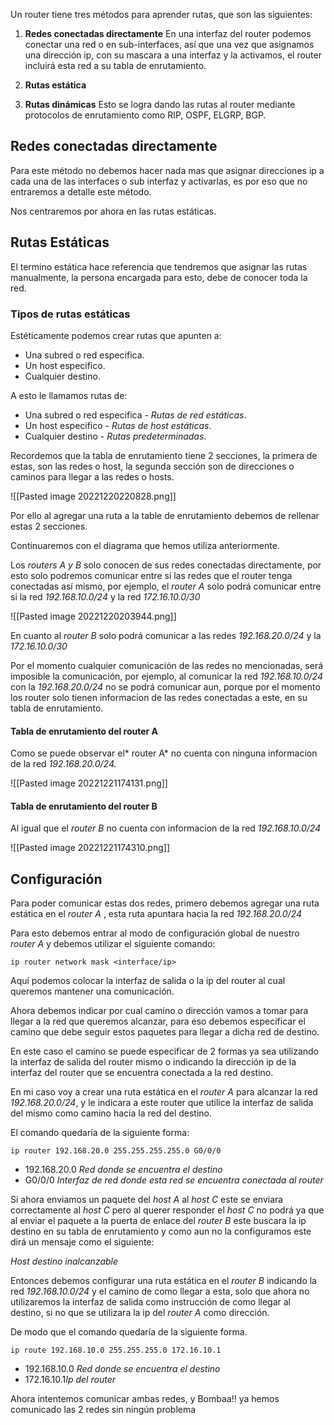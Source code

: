 Un router tiene tres métodos para aprender rutas, que son las siguientes:

1. **Redes conectadas directamente**
En una interfaz del router podemos conectar una red o en sub-interfaces, así que una vez que asignamos una dirección ip, con su mascara a una interfaz y la activamos, el router incluirá esta red a su tabla de enrutamiento.

2. **Rutas estática**

3.  **Rutas dinámicas**
Esto se logra dando las rutas al router mediante protocolos de enrutamiento como RIP, OSPF, ELGRP, BGP.


## Redes conectadas directamente
Para este método no debemos hacer nada mas que asignar direcciones ip a cada una de las interfaces o sub interfaz y activarlas, es por eso que no entraremos a detalle este método.

Nos centraremos por ahora en las rutas estáticas.

## Rutas Estáticas
El termino estática hace referencia que tendremos que asignar las rutas manualmente, la persona encargada para esto, debe de conocer toda la red.

### Tipos de rutas estáticas
Estéticamente podemos crear rutas que apunten a:

- Una subred o red especifica.
- Un host especifico.
- Cualquier destino.

A esto le llamamos rutas de:

- Una subred o red especifica - *Rutas de red estáticas*.
- Un host especifico - *Rutas de host estáticas*.
- Cualquier destino - *Rutas predeterminadas*.

Recordemos que la tabla de enrutamiento tiene 2 secciones, la primera de estas, son las redes o host, la segunda sección son de direcciones o caminos para llegar a las redes o hosts.

![[Pasted image 20221220220828.png]]

Por ello al agregar una ruta a la table de enrutamiento debemos de rellenar estas 2 secciones.

Continuaremos con el diagrama que hemos utiliza anteriormente.

Los *routers A y B* solo conocen de sus redes conectadas directamente, por esto solo podremos comunicar entre si las redes que el router tenga conectadas así mismo, por ejemplo, el *router A* solo podrá comunicar entre si la red *192.168.10.0/24* y la red *172.16.10.0/30*

![[Pasted image 20221220203944.png]]

En cuanto al *router B* solo podrá comunicar a las redes *192.168.20.0/24* y la *172.16.10.0/30*

Por el momento cualquier comunicación de las redes no mencionadas, será imposible la comunicación, por ejemplo, al comunicar la red *192.168.10.0/24* con la *192.168.20.0/24* no se podrá comunicar aun, porque por el momento los router solo tienen informacion de las redes conectadas a este, en su tabla de enrutamiento.

#### Tabla de enrutamiento del router A
Como se puede observar el* router A* no cuenta con ninguna informacion de la red *192.168.20.0/24.*

![[Pasted image 20221221174131.png]]

#### Tabla de enrutamiento del router B
Al igual que el *router B* no cuenta con informacion de la red *192.168.10.0/24*

![[Pasted image 20221221174310.png]]


## Configuración
Para poder comunicar estas dos redes, primero debemos agregar una ruta estática en el *router A* , esta ruta apuntara hacia la red *192.168.20.0/24*

Para esto debemos entrar al modo de configuración global de nuestro *router A* y debemos utilizar el siguiente comando:

	ip router network mask <interface/ip>

Aquí podemos colocar la interfaz de salida o la ip del router al cual queremos mantener una comunicación.

Ahora debemos indicar por cual camino o dirección vamos a tomar para llegar a la red que queremos alcanzar, para eso debemos especificar el camino que debe seguir estos paquetes para llegar a dicha red de destino.

En este caso el camino se puede especificar de 2 formas ya sea utilizando la interfaz de salida del router mismo o indicando la dirección ip de la interfaz del router que se encuentra conectada a la red destino.

En mi caso voy a crear una ruta estática en el *router A* para alcanzar la red *192.168.20.0/24*, y le indicara a este router que utilice la interfaz de salida del mismo como camino hacia la red del destino.

El comando quedaría de la siguiente forma:

	ip router 192.168.20.0 255.255.255.255.0 G0/0/0

- 192.168.20.0 *Red donde se encuentra el destino*
- G0/0/0 *Interfaz de red donde esta red se encuentra conectada al router*

Si ahora enviamos un paquete del *host A* al *host C* este se enviara correctamente al *host C* pero al querer responder el *host C* no podrá ya que al enviar el paquete a la puerta de enlace del *router B* este buscara la ip destino en su tabla de enrutamiento y como aun no la configuramos este dirá un mensaje como el siguiente:

*Host destino inalcanzable*

Entonces debemos configurar una ruta estática en el *router B* indicando la red *192.168.10.0/24* y el camino de como llegar a esta, solo que ahora no utilizaremos la interfaz de salida como instrucción de como llegar al destino, si no que se utilizara la ip del *router A* como dirección.

De modo que el comando quedaría de la siguiente forma.

	ip route 192.168.10.0 255.255.255.0 172.16.10.1

- 192.168.10.0 *Red donde se encuentra el destino*
- 172.16.10.1*Ip del router*

Ahora intentemos comunicar ambas redes, y Bombaa!! ya hemos comunicado las 2 redes sin ningún problema
